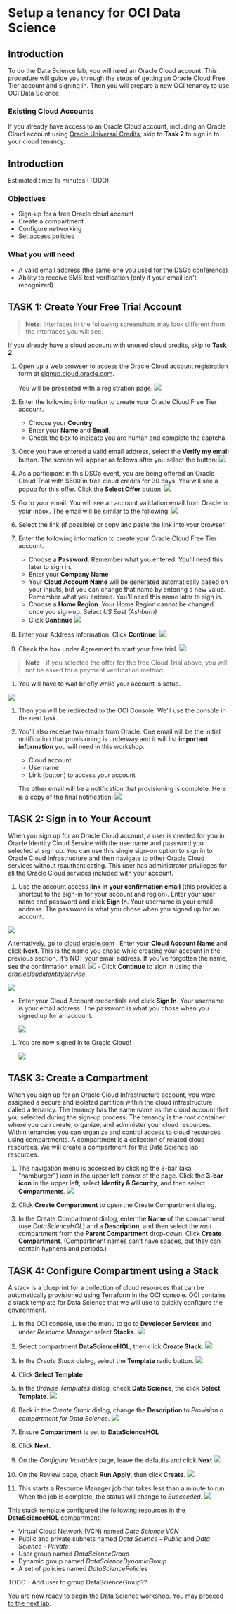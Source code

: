 # Setup a tenancy for OCI Data Science

## Introduction

To do the Data Science lab, you will need an Oracle Cloud account. This procedure will guide you through the steps of getting an Oracle Cloud Free Tier account and signing in. Then you will prepare a new OCI tenancy to use OCI Data Science.

### Existing Cloud Accounts

If you already have access to an Oracle Cloud account, including an Oracle Cloud account using [Oracle Universal Credits](https://docs.oracle.com/en/cloud/get-started/subscriptions-cloud/csgsg/universal-credits.html), skip to **Task 2** to sign in to your cloud tenancy.
## Introduction

Estimated time: 15 minutes (TODO)

### Objectives
* Sign-up for a free Oracle cloud account
* Create a compartment
* Configure networking
* Set access policies

### What you will need
* A valid email address (the same one you used for the DSGo conference)
* Ability to receive SMS text verification (only if your email isn't recognized)

## **TASK 1:** Create Your Free Trial Account
> **Note**: Interfaces in the following screenshots may look different from the interfaces you will see.

If you already have a cloud account with unused cloud credits, skip to **Task 2**.

1. Open up a web browser to access the Oracle Cloud account registration form at [signup.cloud.oracle.com](https://signup.cloud.oracle.com).

   You will be presented with a registration page.
    ![](images/cloud-infrastructure.png " ")
1.  Enter the following information to create your Oracle Cloud Free Tier account.
    * Choose your **Country**
    * Enter your **Name** and **Email**.
    * Check the box to indicate you are human and complete the captcha

1. Once you have entered a valid email address, select the **Verify my email** button.
    The screen will appear as follows after you select the button:
    ![](images/verify-email.png " ")

1. As a participant in this DSGo event, you are being offered an Oracle Cloud Trial with $500 in free cloud credits for 30 days. You will see a popup for this offer. Click the **Select Offer** button.
  ![](images/special-offer.png)

1. Go to your email. You will see an account validation email from Oracle in your inbox. The email will be similar to the following:
    ![](images/verification-mail.png " ")

1. Select the link (if possible) or copy and paste the link into your browser.

1. Enter the following information to create your Oracle Cloud Free Tier account.
    - Choose a **Password**. Remember what you entered. You'll need this later to sign in.
    - Enter your **Company Name**
    - Your **Cloud Account Name** will be generated automatically based on your inputs, but you can change that name by entering a new value. Remember what you entered. You'll need this name later to sign in.
    - Choose a **Home Region**. Your Home Region cannot be changed once you sign-up. Select *US East (Ashburn)*
    - Click **Continue**
    ![](images/account-info.png " ")

1.  Enter your Address information.  Click **Continue**.
  ![](images/free-tier-address.png " ")

1. Check the box under Agreement to start your free trial.
  ![](images/free-tier-agreement.png " ")

  > **Note** - if you selected the offer for the free Cloud Trial above, you will not be asked for a payment verification method.

1. You will have to wait briefly while your account is setup.

  ![](images/setup-wait.png " ")

1. Then you will be redirected to the OCI Console. We'll use the console in the next task.

1. You'll also receive two emails from Oracle. One email will be the initial notification that provisioning is underway and it will list **important information** you will need in this workshop.
   - Cloud account
   - Username
   - Link (button) to access your account


   The other email will be a notification that provisioning is complete. Here is a copy of the final notification:
  ![](images/account-provisioned.png " ")


## **TASK 2:** Sign in to Your Account
When you sign up for an Oracle Cloud account, a user is created for you in Oracle Identity Cloud Service with the username and password you selected at sign up. You can use this single sign-on option to sign in to Oracle Cloud Infrastructure and then navigate to other Oracle Cloud services without reauthenticating. This user has administrator privileges for all the Oracle Cloud services included with your account.

1. Use the account access **link in your confirmation email** (this provides a shortcut to the sign-in for your account and region).  Enter your user name and password and click **Sign In**. Your username is your email address. The password is what you chose when you signed up for an account.

  ![](images/direct-sign-in.png)

  Alternatively, go to [cloud.oracle.com](https://cloud.oracle.com) . Enter your **Cloud Account Name** and click **Next**. This is the name you chose while creating your account in the previous section. It's NOT your email address. If you've forgotten the name, see the confirmation email.
    ![](images/cloud-oracle.png " ")
    - Click **Continue** to sign in using the *oraclecloudidentityservice*.

   ![](images/cloud-login-tenant-single-sigon.png " ")

   - Enter your Cloud Account credentials and click **Sign In**. Your username is your email address. The password is what you chose when you signed up for an account.

     ![](images/oci-signin-single-signon.png " ")

1. You are now signed in to Oracle Cloud!

    ![](images/oci-console-home-page.png " ")

## **TASK 3:** Create a Compartment
When you sign up for an Oracle Cloud Infrastructure account, you were assigned a secure and isolated partition within the cloud infrastructure called a tenancy. The tenancy has the same name as the cloud account that you selected during the sign-up process. The tenancy is the root container where you can create, organize, and administer your cloud resources.
Within tenancies you can organize and control access to cloud resources using compartments. A compartment is a collection of related cloud resources. We will create a compartment for the Data Science lab resources.

  1. The navigation menu is accessed by clicking the 3-bar (aka "hamburger") icon in the upper left corner of the page. Click the **3-bar icon** in the upper left, select **Identity & Security**, and then select **Compartments**.
      ![](images/identity-menu.png)

  1. Click **Create Compartment** to open the Create Compartment dialog.

  1. In the Create Compartment dialog, enter the **Name** of the compartment (use *DataScienceHOL*) and a **Description**, and then select the *root* compartment from the **Parent Compartment** drop-down. Click **Create Compartment**. (Compartment names can’t have spaces, but they can contain hyphens and periods.)

## **TASK 4:** Configure Compartment using a Stack
A stack is a blueprint for a collection of cloud resources that can be automatically provisioned using Terraform in the OCI console. OCI contains a stack template for Data Science that we will use to quickly configure the environment.

1. In the OCI console, use the menu to go to **Developer Services** and under *Resource Manager* select **Stacks**.
  ![](images/console-stacks.png)

1. Select compartment **DataScienceHOL**, then click **Create Stack**.
  ![](images/create-stack-compartment.png)

1. In the *Create Stack* dialog, select the **Template** radio button.
  ![](images/create-stack-info.png)

1. Click **Select Template**

1. In the *Browse Templates* dialog, check **Data Science**, the click **Select Template**.
  ![](images/browse-templates.png)

1. Back in the *Create Stack* dialog, change the **Description** to *Provision a compartment for Data Science*.
  ![](images/create-stack-info.png)

1. Ensure **Compartment** is set to **DataScienceHOL**

1. Click **Next**.

1. On the *Configure Variables* page, leave the defaults and click **Next**
    ![](images/create-stack-vars.png)

1. On the Review page, check **Run Apply**, then click **Create**.
  ![](images/create-stack-review.png)

1. This starts a Resource Manager job that takes less than a minute to run. When the job is complete, the status will change to *Succeeded*.
  ![](images/resource-manager-succeeded.png)

This stack template configured the following resources in the **DataScienceHOL** compartment:
* Virtual Cloud Network (VCN) named *Data Science VCN*
* Public and private subnets named *Data Science - Public* and *Data Science - Private*
* User group named *DataScienceGroup*
* Dynamic group named *DataScienceDynamicGroup*
* A set of policies named *DataSciencePolicies*

TODO - Add user to group DataScienceGroup??

You are now ready to begin the Data Science workshop. You may [proceed to the next lab](#next).
